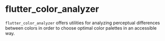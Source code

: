 # flutter_color_analyzer

`flutter_color_analyzer` offers utilities for analyzing perceptual differences between colors in order to choose optimal color palettes in an accessible way.